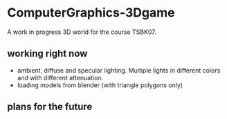 # ComputerGraphics-3Dgame

A work in progress 3D world for the course TSBK07.

## working right now
* ambient, diffuse and specular lighting. Multiple lights in different colors and with different attenuation.
* loading models from blender (with triangle polygons only)

## plans for the future
